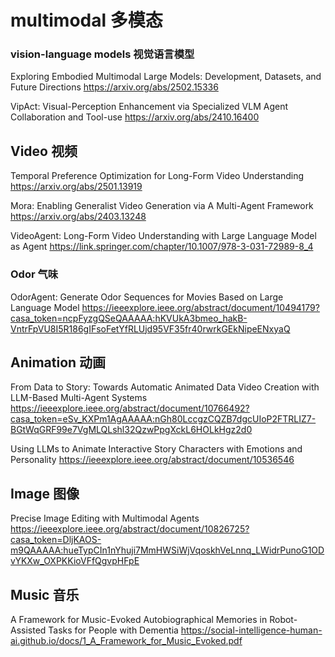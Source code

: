 # multimodal 多模态

### vision-language models 视觉语言模型

Exploring Embodied Multimodal Large Models: Development, Datasets, and Future Directions
https://arxiv.org/abs/2502.15336

VipAct: Visual-Perception Enhancement via Specialized VLM Agent Collaboration and Tool-use
https://arxiv.org/abs/2410.16400

## Video 视频
Temporal Preference Optimization for Long-Form Video Understanding
https://arxiv.org/abs/2501.13919

Mora: Enabling Generalist Video Generation via A Multi-Agent Framework
https://arxiv.org/abs/2403.13248

VideoAgent: Long-Form Video Understanding with Large Language Model as Agent
https://link.springer.com/chapter/10.1007/978-3-031-72989-8_4

### Odor 气味
OdorAgent: Generate Odor Sequences for Movies Based on Large Language Model
https://ieeexplore.ieee.org/abstract/document/10494179?casa_token=ncpFyzgQSeQAAAAA:hKVUkA3bmeo_hakB-VntrFpVU8I5R186gIFsoFetYfRLUjd95VF35fr40rwrkGEkNipeENxyaQ

## Animation 动画
From Data to Story: Towards Automatic Animated Data Video Creation with LLM-Based Multi-Agent Systems
https://ieeexplore.ieee.org/abstract/document/10766492?casa_token=eSv_KXPm1AgAAAAA:nGh80LccgzCQZB7dgcUIoP2FTRLIZ7-BGtWqGRF99e7VgMLQLshl32QzwPpgXckL6HOLkHgz2d0

Using LLMs to Animate Interactive Story Characters with Emotions and Personality
https://ieeexplore.ieee.org/abstract/document/10536546

## Image 图像
Precise Image Editing with Multimodal Agents
https://ieeexplore.ieee.org/abstract/document/10826725?casa_token=DljKAOS-m9QAAAAA:hueTypCIn1nYhuji7MmHWSiWjVqoskhVeLnnq_LWidrPunoG1ODvYKXw_OXPKKioVFfQgvpHFpE

## Music 音乐
A Framework for Music-Evoked Autobiographical Memories in Robot-Assisted Tasks for People with Dementia
https://social-intelligence-human-ai.github.io/docs/1_A_Framework_for_Music_Evoked.pdf
